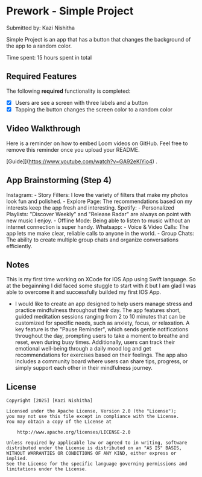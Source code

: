 # Prework - Simple Project

Submitted by: Kazi Nishitha

Simple Project is an app that has a button that changes the background of the app to a random color.

Time spent: 15 hours spent in total

## Required Features

The following **required** functionality is completed:

- [X] Users are see a screen with three labels and a button
- [X] Tapping the button changes the screen color to a random color
 
## Video Walkthrough

Here is a reminder on how to embed Loom videos on GitHub. Feel free to remove this reminder once you upload your README. 

[Guide]](https://www.youtube.com/watch?v=GA92eKlYio4) .

## App Brainstorming (Step 4)

Instagram:
    - Story Filters: I love the variety of filters that make my photos look fun and polished.
    - Explore Page: The recommendations based on my interests keep the app fresh and interesting.
Spotify:
     - Personalized Playlists: "Discover Weekly" and "Release Radar" are always on point with new music I enjoy.
     - Offline Mode: Being able to listen to music without an internet connection is super handy.
Whatsapp:
     - Voice & Video Calls: The app lets me make clear, reliable calls to anyone in the world.
     - Group Chats: The ability to create multiple group chats and organize conversations efficiently.

## Notes

This is my first time working on XCode for IOS App using Swift language. So at the begainning I did faced some stuggle to start with it but I am glad I was able to overcome it and successfully builded my first IOS App.

- I would like to create an app designed to help users manage stress and practice mindfulness throughout their day. The app features short, guided meditation sessions ranging from 2 to 10 minutes that can be customized for specific needs, such as anxiety, focus, or relaxation. A key feature is the "Pause Reminder", which sends gentle notifications throughout the day, prompting users to take a moment to breathe and reset, even during busy times. Additionally, users can track their emotional well-being through a daily mood log and get recommendations for exercises based on their feelings. The app also includes a community board where users can share tips, progress, or simply support each other in their mindfulness journey.

## License

    Copyright [2025] [Kazi Nishitha]

    Licensed under the Apache License, Version 2.0 (the "License");
    you may not use this file except in compliance with the License.
    You may obtain a copy of the License at

        http://www.apache.org/licenses/LICENSE-2.0

    Unless required by applicable law or agreed to in writing, software
    distributed under the License is distributed on an "AS IS" BASIS,
    WITHOUT WARRANTIES OR CONDITIONS OF ANY KIND, either express or implied.
    See the License for the specific language governing permissions and
    limitations under the License.
